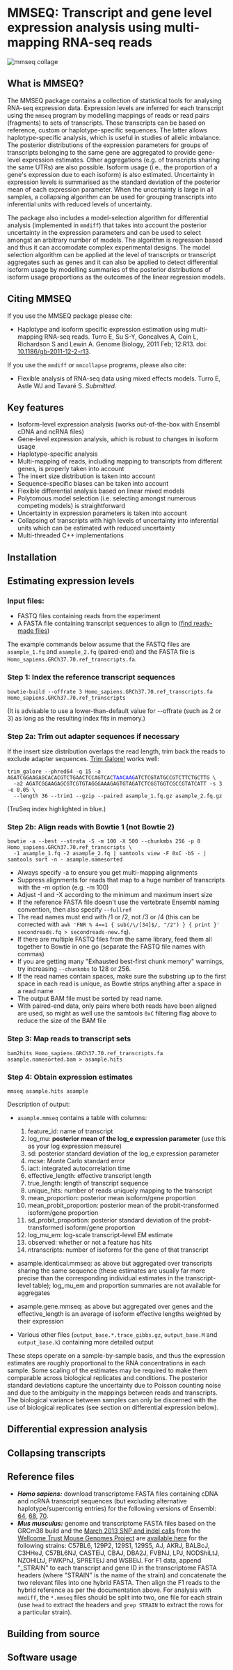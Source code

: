 # MMSEQ: Transcript and gene level expression analysis using multi-mapping RNA-seq reads

![mmseq collage](https://raw.github.com/eturro/mmseq/master/doc/mmseq-collage.png)

## What is MMSEQ?
The MMSEQ package contains a collection of statistical tools for analysing RNA-seq expression data. Expression levels are inferred for each transcript using the `mmseq` program by modelling mappings of reads or read pairs (fragments) to sets of transcripts. These transcripts can be based on reference, custom or haplotype-specific sequences. The latter allows haplotype-specific analysis, which is useful in studies of allelic imbalance. The posterior distributions of the expression parameters for groups of transcripts belonging to the same gene are aggregated to provide gene-level expression estimates. Other aggregations (e.g. of transcripts sharing the same UTRs) are also possible. Isoform usage (i.e., the proportion of a gene's expression due to each isoform) is also estimated. Uncertainty in expression levels is summarised as the standard deviation of the posterior mean of each expression parameter. When the uncertainty is large in all samples, a collapsing algorithm can be used for grouping transcripts into inferential units with reduced levels of uncertainty.

The package also includes a model-selection algorithm for differential analysis (implemented in `mmdiff`) that takes into account the posterior uncertainty in the expression parameters and can be used to select amongst an arbitrary number of models. The algorithm is regression based and thus it can accomodate complex experimental designs. The model selection algorithm can be applied at the level of transcripts or transcript aggregates such as genes and it can also be applied to detect differential isoform usage by modelling summaries of the posterior distributions of isoform usage proportions as the outcomes of the linear regression models.

## Citing MMSEQ
If you use the MMSEQ package please cite:

- Haplotype and isoform specific expression estimation using multi-mapping RNA-seq reads. Turro E, Su S-Y, Goncalves A, Coin L, Richardson S and Lewin A. Genome Biology, 2011 Feb; 12:R13. doi: [10.1186/gb-2011-12-2-r13](http://dx.doi.org/10.1186/gb-2011-12-2-r13).

If you use the `mmdiff` or `mmcollapse` programs, please also cite:

- Flexible analysis of RNA-seq data using mixed effects models. Turro E, Astle WJ and Tavar&eacute; S. *Submitted*.

## Key features
- Isoform-level expression analysis (works out-of-the-box with Ensembl cDNA and ncRNA files)
- Gene-level expression analysis, which is robust to changes in isoform usage
- Haplotype-specific analysis
- Multi-mapping of reads, including mapping to transcripts from different genes, is properly taken into account
- The insert size distribution is taken into account
- Sequence-specific biases can be taken into account
- Flexible differential analysis based on linear mixed models
- Polytomous model selection (i.e. selecting amongst numerous competing models) is straightforward
- Uncertainty in expression parameters is taken into account
- Collapsing of transcripts with high levels of uncertainty into inferential units which can be estimated with reduced uncertainty
- Multi-threaded C++ implementations

## Installation

## Estimating expression levels

### Input files:
- FASTQ files containing reads from the experiment
- A FASTA file containing transcript sequences to align to ([find ready-made files](#reference-files))

The example commands below assume that the FASTQ files are `asample_1.fq` and `asample_2.fq` (paired-end) and the FASTA file is `Homo_sapiens.GRCh37.70.ref_transcripts.fa`.

### Step 1: Index the reference transcript sequences

    bowtie-build --offrate 3 Homo_sapiens.GRCh37.70.ref_transcripts.fa Homo_sapiens.GRCh37.70.ref_transcripts 

(It is advisable to use a lower-than-default value for --offrate (such as 2 or 3) as long as the resulting index fits in memory.)

### Step 2a: Trim out adapter sequences if necessary
If the insert size distribution overlaps the read length, trim back the reads to exclude adapter sequences. [Trim Galore!](http://www.bioinformatics.babraham.ac.uk/projects/trim_galore/) works well:

<pre><code>trim_galore --phred64 -q 15 -a AGATCGGAAGAGCACACGTCTGAACTCCAGTCAC<span style="color:blue">TAACAAG</span>ATCTCGTATGCCGTCTTCTGCTTG \
  -a2 AGATCGGAAGAGCGTCGTGTAGGGAAAGAGTGTAGATCTCGGTGGTCGCCGTATCATT -s 3 -e 0.05 \
  --length 36 --trim1 --gzip --paired asample_1.fq.gz asample_2.fq.gz</code></pre>

(TruSeq index highlighted in blue.)

### Step 2b: Align reads with Bowtie 1 (not Bowtie 2)

    bowtie -a --best --strata -S -m 100 -X 500 --chunkmbs 256 -p 8 Homo_sapiens.GRCh37.70.ref_transcripts \
      -1 asample_1.fq -2 asample_2.fq | samtools view -F 0xC -bS - | samtools sort -n - asample.namesorted

- Always specify -a to ensure you get multi-mapping alignments
- Suppress alignments for reads that map to a huge number of transcripts with the -m option (e.g. -m 100)
- Adjust -I and -X according to the minimum and maximum insert size
- If the reference FASTA file doesn't use the vertebrate Ensembl naming convention, then also specify `--fullref`
- The read names must end with /1 or /2, not /3 or /4 (this can be corrected with `awk 'FNR % 4==1 { sub(/\/[34]$/, "/2") } { print }' secondreads.fq > secondreads-new.fq`).
- If there are multiple FASTQ files from the same library, feed them all together to Bowtie in one go (separate the FASTQ file names with commas)
- If you are getting many "Exhausted best-first chunk memory" warnings, try increasing `--chunkmbs` to 128 or 256.
- If the read names contain spaces, make sure the substring up to the first space in each read is unique, as Bowtie strips anything after a space in a read name
- The output BAM file must be sorted by read name.
- With paired-end data, only pairs where both reads have been aligned are used, so might as well use the samtools `0xC` filtering flag above to reduce the size of the BAM file

### Step 3: Map reads to transcript sets

    bam2hits Homo_sapiens.GRCh37.70.ref_transcripts.fa asample.namesorted.bam > asample.hits

### Step 4: Obtain expression estimates

    mmseq asample.hits asample

Description of output:

- `asample.mmseq` contains a table with columns:
    1.  feature_id: name of transcript
    2.  log\_mu: **posterior mean of the log\_e expression parameter** (use this as your log expression measure)
    3.  sd: posterior standard deviation of the log\_e expression parameter
    4.  mcse: Monte Carlo standard error
    5.  iact: integrated autocorrelation time
    6.  effective\_length: effective transcript length
    7.  true\_length: length of transcript sequence
    8.  unique\_hits: number of reads uniquely mapping to the transcript
    9.  mean\_proportion: posterior mean isoform/gene proportion
    10.  mean\_probit\_proportion: posterior mean of the probit-transformed isoform/gene proportion
    11.  sd\_probit\_proportion: posterior standard deviation of the probit-transformed isoform/gene proportion
    12.  log\_mu\_em: log-scale transcript-level EM estimate
    13.  observed: whether or not a feature has hits
    14.  ntranscripts: number of isoforms for the gene of that transcript

- asample.identical.mmseq: as above but aggregated over transcripts sharing the same sequence (these estimates are usually far more precise than the corresponding individual estimates in the transcript-level table); log\_mu\_em and proportion summaries are not available for aggregates
- asample.gene.mmseq: as above but aggregated over genes and the effective\_length is an average of isoform effective lengths weighted by their expression
- Various other files (`output_base.*.trace_gibbs.gz`, `output_base.M` and `output_base.k`) containing more detailed output

These steps operate on a sample-by-sample basis, and thus the expression estimates are roughly proportional to the RNA concentrations in each sample. Some scaling of the estimates may be required to make them comparable across biological replicates and conditions. The posterior standard deviations capture the uncertainty due to Poisson counting noise and due to the ambiguity in the mappings between reads and transcripts. The biological variance between samples can only be discerned with the use of biological replicates (see section on differential expression below).

## Differential expression analysis

## Collapsing transcripts

## Reference files
- ***Homo sapiens:*** download transcriptome FASTA files containing cDNA and ncRNA transcript sequences (but excluding alternative haplotype/supercontig entries) for the following versions of Ensembl: [64](http://haemgen.haem.cam.ac.uk/eturro/hs_transcripts/Homo_sapiens.GRCh37.64.ref_transcripts.fa.gz), [68](http://haemgen.haem.cam.ac.uk/eturro/hs_transcripts/Homo_sapiens.GRCh37.68.ref_transcripts.fa.gz), [70](http://haemgen.haem.cam.ac.uk/eturro/hs_transcripts/Homo_sapiens.GRCh37.70.ref_transcripts.fa.gz).
- ***Mus musculus:*** genome and transcriptome FASTA files based on the GRCm38 build and the [March 2013 SNP and indel calls](ftp://ftp-mouse.sanger.ac.uk/REL-1303-SNPs_Indels-GRCm38/) from the [Wellcome Trust Mouse Genomes Project](http://www.sanger.ac.uk/resources/mouse/genomes/) are [available here](http://haemgen.haem.cam.ac.uk/eturro/REL-1303-SNPs_Indels-GRCm38/) for the following strains: C57BL6, 129P2, 129S1, 129S5, AJ, AKRJ, BALBcJ, C3HHeJ, C57BL6NJ, CASTEiJ, CBAJ, DBA2J, FVBNJ, LPJ, NODShiLtJ, NZOHlLtJ, PWKPhJ, SPRETEiJ and WSBEiJ. For F1 data, append "\_STRAIN" to each transcript and gene ID in the transcriptome FASTA headers (where "STRAIN" is the name of the strain) and concatenate the two relevant files into one hybrid FASTA. Then align the F1 reads to the hybrid reference as per the documentation above. For analysis with `mmdiff`, the `*.mmseq` files should be split into two, one file for each strain (use `head` to extract the headers and `grep STRAIN` to extract the rows for a particular strain).

## Building from source 

## Software usage

